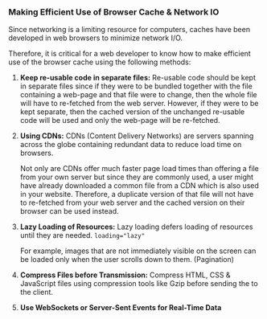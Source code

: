 ### Making Efficient Use of Browser Cache & Network IO
Since networking is a limiting resource for computers, caches have been developed in web browsers to minimize network I/O.

Therefore, it is critical for a web developer to know how to make efficient use of the browser cache using the following methods:

1) **Keep re-usable code in separate files:**
	Re-usable code should be kept in separate files since if they were to be bundled together with the file containing a web-page and that file were to change, then the whole file will have to re-fetched from the web server. However, if they were to be kept separate, then the cached version of the unchanged re-usable code will be used and only the web-page will be re-fetched.

2) **Using CDNs:** 
	CDNs (Content Delivery Networks) are servers spanning across the globe containing redundant data to reduce load time on browsers.

	Not only are CDNs offer much faster page load times than offering a file from your own server but since they are commonly used, a user might have already downloaded a common file from a CDN which is also used in your website. Therefore, a duplicate version of that file will not have to re-fetched from your web server and the cached version on their browser can be used instead.

3) **Lazy Loading of Resources:**
	Lazy loading defers loading of resources until they are needed.
	`loading="lazy"`

	For example, images that are not immediately visible on the screen can be loaded only when the user scrolls down to them. (Pagination)

4) **Compress Files before Transmission:**
	Compress HTML, CSS & JavaScript files using compression tools like Gzip before sending the to the client.

5) **Use WebSockets or Server-Sent Events for Real-Time Data**